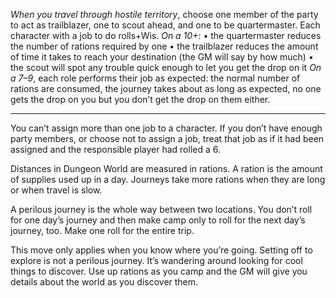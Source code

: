 *When you travel through hostile territory*, choose one member of the party to act as trailblazer, one to scout ahead, and one to be quartermaster. Each character with a job to do rolls+Wis. *On a 10+*: 
• the quartermaster reduces the number of rations required by one 
• the trailblazer reduces the amount of time it takes to reach your destination (the GM will say by how much) 
• the scout will spot any trouble quick enough to let you get the drop on it 
*On a 7–9*, each role performs their job as expected: the normal number of rations are consumed, the journey takes about as long as expected, no one gets the drop on you but you don’t get the drop on them either. 
___

You can’t assign more than one job to a character. If you don’t have enough party members, or choose not to assign a job, treat that job as if it had been assigned and the responsible player had rolled a 6. 

Distances in Dungeon World are measured in rations. A ration is the amount of supplies used up in a day. Journeys take more rations when they are long or when travel is slow. 

A perilous journey is the whole way between two locations. You don’t roll for one day’s journey and then make camp only to roll for the next day’s journey, too. Make one roll for the entire trip. 

This move only applies when you know where you’re going. Setting off to explore is not a perilous journey. It’s wandering around looking for cool things to discover. Use up rations as you camp and the GM will give you details about the world as you discover them.